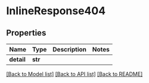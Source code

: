 # InlineResponse404


## Properties
Name | Type | Description | Notes
------------ | ------------- | ------------- | -------------
**detail** | **str** |  | 

[[Back to Model list]](../README.md#documentation-for-models) [[Back to API list]](../README.md#documentation-for-api-endpoints) [[Back to README]](../README.md)


